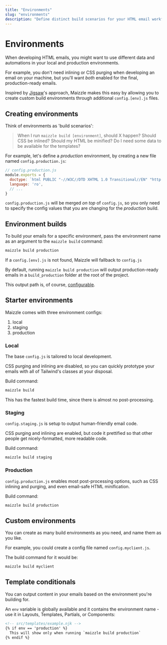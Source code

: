 ```yaml
---
title: "Environments"
slug: "environments"
description: "Define distinct build scenarios for your HTML email workflow, each with their own settings"
---
```


# Environments

When developing HTML emails, you might want to use different data and automations in your local and production environments. 

For example, you don't need inlining or CSS purging when developing an email on your machine, but you'll want _both_ enabled for the final, production-ready emails.

Inspired by [Jigsaw](https://jigsaw.tighten.co/)'s approach, Maizzle makes this easy by allowing you to create custom build environments through additional `config.[env].js` files.

## Creating environments

Think of environments as 'build scenarios':

> When I run `maizzle build [environment]`, should X happen? Should CSS be inlined? Should my HTML be minified? Do I need some data to be available for the templates?

For example, let's define a _production_ environment, by creating a new file named `config.production.js`:

```js
// config.production.js
module.exports = {
  doctype: `html PUBLIC "-//W3C//DTD XHTML 1.0 Transitional//EN" "http://www.w3.org/TR/xhtml1/DTD/xhtml1-transitional.dtd"`,
  language: 'ro',
  // ...
}
```

`config.production.js` will be merged _on top_ of `config.js`, so you only need to specify the config values that you are changing for the _production_ build.

## Environment builds

To build your emails for a specific environment, pass the environment name as an argument to the `maizzle build` command:

```sh
maizzle build production
```

<div class="bg-gray-100 border-l-4 border-gradient-b-ocean-light p-4 mb-4 text-md" role="alert">
  <div class="text-gray-600">If a <code class="shiki-inline">config.[env].js</code> is not found, Maizzle will fallback to <code class="shiki-inline">config.js</code></div>
</div>

By default, running `maizzle build production` will output production-ready emails in a `build_production` folder at the root of the project.

This output path is, of course, [configurable](/docs/build-paths/#path).

## Starter environments

Maizzle comes with three environment configs:

1. local
2. staging
3. production

### Local

The base `config.js` is tailored to local development.

CSS purging and inlining are disabled, so you can quickly prototype your emails with all of Tailwind's classes at your disposal.

Build command: 

```sh
maizzle build
```

This has the fastest build time, since there is almost no post-processing.

### Staging

`config.staging.js` is setup to output human-friendly email code. 

CSS purging and inlining are enabled, but code it prettified so that other people get nicely-formatted, more readable code.

Build command: 

```sh
maizzle build staging
```

### Production

`config.production.js` enables most post-processing options, such as CSS inlining and purging, and even email-safe HTML minification.

Build command: 

```sh
maizzle build production
```

## Custom environments

You can create as many build environments as you need, and name them as you like.

For example, you could create a config file named `config.myclient.js`. 

The build command for it would be:

```sh
maizzle build myclient
```

## Template conditionals

You can output content in your emails based on the environment you're building for.

An `env` variable is globally available and it contains the environment name - use it in Layouts, Templates, Partials, or Components:

```handlebars
<!-- src/templates/example.njk -->
{% if env == 'production' %} 
  This will show only when running `maizzle build production` 
{% endif %}
```

